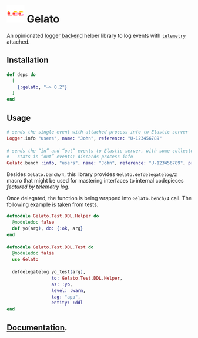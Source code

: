 # ![Gelato](/stuff/logo-48x48.png?raw=true) Gelato

An opinionated [logger backend](https://hexdocs.pm/logger/Logger.html#module-backends) helper library to log events with [`telemetry`](https://hexdocs.pm/telemetry) attached.

## Installation

```elixir
def deps do
  [
    {:gelato, "~> 0.2"}
  ]
end
```

## Usage

```elixir
# sends the single event with attached process info to Elastic server
Logger.info "users", name: "John", reference: "U-123456789"

# sends the “in” and “out” events to Elastic server, with some collected
#   stats in “out” events; discards process info
Gelato.bench :info, "users", name: "John", reference: "U-123456789", process_info: "N/A"
```

Besides `Gelato.bench/4`, this library provides `Gelato.defdelegatelog/2` macro
that might be used for mastering interfaces to internal codepieces _featured by telemetry log_.

Once delegated, the function is being wrapped into `Gelato.bench/4` call.
The following example is taken from tests.

```elixir
defmodule Gelato.Test.DDL.Helper do
  @moduledoc false
  def yo(arg), do: {:ok, arg}
end

defmodule Gelato.Test.DDL.Test do
  @moduledoc false
  use Gelato

  defdelegatelog yo_test(arg),
                 to: Gelato.Test.DDL.Helper,
                 as: :yo,
                 level: :warn,
                 tag: "app",
                 entity: :ddl
end
```

## [Documentation](https://hexdocs.pm/gelato).

